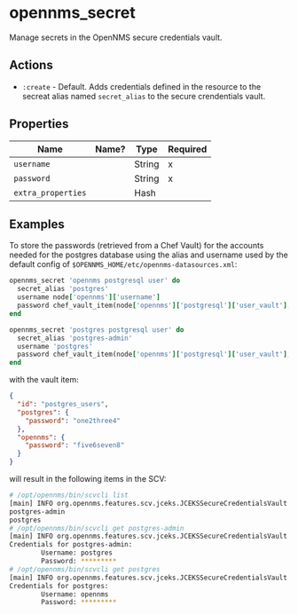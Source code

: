 # opennms\_secret

Manage secrets in the OpenNMS secure credentials vault.

## Actions

* `:create` - Default. Adds credentials defined in the resource to the secreat alias named `secret_alias` to the secure crendentials vault.

## Properties

| Name                 | Name? | Type          | Required |
| -------------------- | ----- | ------------- | -------- |
| `username`           |       | String        |     x    |
| `password`           |       | String        |     x    |
| `extra_properties`   |       | Hash          |          |

## Examples

To store the passwords (retrieved from a Chef Vault) for the accounts needed for the postgres database using the alias and username used by the default config of `$OPENNMS_HOME/etc/opennms-datasources.xml`:

```ruby
opennms_secret 'opennms postgresql user' do
  secret_alias 'postgres'
  username node['opennms']['username']
  password chef_vault_item(node['opennms']['postgresql']['user_vault'], node['opennms']['postgresql']['user_vault_item'])['opennms']['password']
end

opennms_secret 'postgres postgresql user' do
  secret_alias 'postgres-admin'
  username 'postgres'
  password chef_vault_item(node['opennms']['postgresql']['user_vault'], node['opennms']['postgresql']['user_vault_item'])['postgres']['password']
end
```

with the vault item:

```json
{
  "id": "postgres_users",
  "postgres": {
    "password": "one2three4"
  },
  "opennms": {
    "password": "five6seven8"
  }
}
```

will result in the following items in the SCV:

```bash
# /opt/opennms/bin/scvcli list
[main] INFO org.opennms.features.scv.jceks.JCEKSSecureCredentialsVault - Loading existing keystore from: scv.jce
postgres-admin
postgres
# /opt/opennms/bin/scvcli get postgres-admin
[main] INFO org.opennms.features.scv.jceks.JCEKSSecureCredentialsVault - Loading existing keystore from: scv.jce
Credentials for postgres-admin:
        Username: postgres
        Password: *********
# /opt/opennms/bin/scvcli get postgres
[main] INFO org.opennms.features.scv.jceks.JCEKSSecureCredentialsVault - Loading existing keystore from: scv.jce
Credentials for postgres:
        Username: opennms
        Password: *********
```
